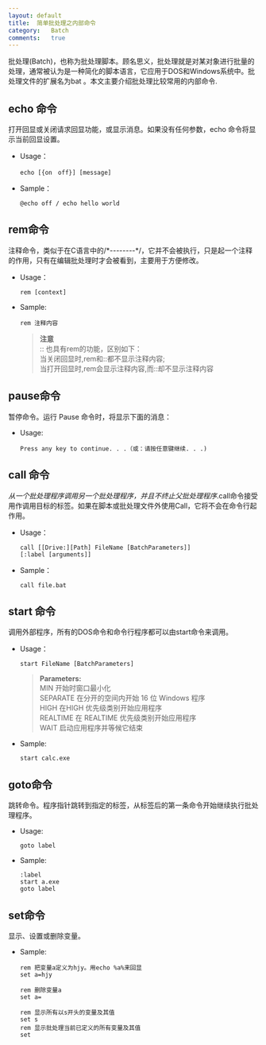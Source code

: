 ```yaml
---
layout:	default
title:	简单批处理之内部命令
category:	Batch
comments:	true
---
```

批处理(Batch)，也称为批处理脚本。顾名思义，批处理就是对某对象进行批量的处理，通常被认为是一种简化的脚本语言，它应用于DOS和Windows系统中。批处理文件的扩展名为bat 。本文主要介绍批处理比较常用的内部命令.



## echo 命令
打开回显或关闭请求回显功能，或显示消息。如果没有任何参数，echo 命令将显示当前回显设置。

* Usage：

	```batch 
	echo [{on　off}] [message]
	```
* Sample：

	```batch
	@echo off / echo hello world
	```


## rem命令
注释命令，类似于在C语言中的/\*--------\*/，它并不会被执行，只是起一个注释的作用，只有在编辑批处理时才会被看到，主要用于方便修改。

* Usage：

	```batch
	rem [context]
	```
* Sample:

	```batch
	rem 注释内容
	```
	> **注意**  
	> :: 也具有rem的功能，区别如下：  
	> 当关闭回显时,rem和::都不显示注释内容;  
	> 当打开回显时,rem会显示注释内容,而::却不显示注释内容 


## pause命令
暂停命令。运行 Pause 命令时，将显示下面的消息：

* Usage:

	```batch
	Press any key to continue. . .（或：请按任意键继续. . .)
	```
 
## call 命令
_从一个批处理程序调用另一个批处理程序，并且不终止父批处理程序_.call命令接受用作调用目标的标签。如果在脚本或批处理文件外使用Call，它将不会在命令行起作用。

* Usage：

	```batch
	call [[Drive:][Path] FileName [BatchParameters]]
	[:label [arguments]]
	```
* Sample：

	```batch
	call file.bat
	```


## start 命令
调用外部程序，所有的DOS命令和命令行程序都可以由start命令来调用。

* Usage：

	```batch
	start FileName [BatchParameters]
	```
	> **Parameters:**  
	> MIN        开始时窗口最小化   
	> SEPARATE   在分开的空间内开始 16 位 Windows 程序  
	> HIGH       在HIGH 优先级类别开始应用程序   
	> REALTIME   在 REALTIME 优先级类别开始应用程序  
	> WAIT       启动应用程序并等候它结束

* Sample:

	```batch
	start calc.exe
	```


## goto命令
跳转命令。程序指针跳转到指定的标签，从标签后的第一条命令开始继续执行批处理程序。

* Usage:

	```batch
	goto label
	```
* Sample:

	```batch
	:label
	start a.exe
	goto label
	```


## set命令
显示、设置或删除变量。

* Sample:

	```batch
	rem 把变量a定义为hjy。用echo %a%来回显
	set a=hjy 

	rem 删除变量a
	set a=

	rem 显示所有以s开头的变量及其值
	set s	 
	rem 显示批处理当前已定义的所有变量及其值
	set 
	```


